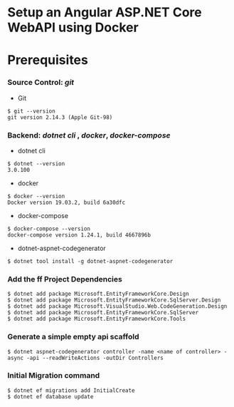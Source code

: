 
#  Setup an Angular ASP.NET Core WebAPI using Docker

# Prerequisites
### Source Control: *git*
- Git
```
$ git --version
git version 2.14.3 (Apple Git-98)
```

### Backend: *dotnet cli* , *docker*, *docker-compose*

- dotnet cli
```
$ dotnet --version
3.0.100
```

-  docker
```
$ docker --version
Docker version 19.03.2, build 6a30dfc
```

-  docker-compose
```
$ docker-compose --version
docker-compose version 1.24.1, build 4667896b
```

 - dotnet-aspnet-codegenerator

```
$ dotnet tool install -g dotnet-aspnet-codegenerator
``` 

### Add the ff Project Dependencies 
```
$ dotnet add package Microsoft.EntityFrameworkCore.Design
$ dotnet add package Microsoft.EntityFrameworkCore.SqlServer.Design
$ dotnet add package Microsoft.VisualStudio.Web.CodeGeneration.Design
$ dotnet add package Microsoft.EntityFrameworkCore.SqlServer
$ dotnet add package Microsoft.EntityFrameworkCore.Tools
```

### Generate a simple empty api scaffold

```
$ dotnet aspnet-codegenerator controller -name <name of controller> -async -api --readWriteActions -outDir Controllers
```

### Initial Migration command
```
$ dotnet ef migrations add InitialCreate
$ dotnet ef database update
```